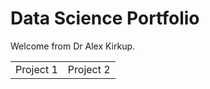 # Data Science Portfolio
Welcome from Dr Alex Kirkup.

<table>
<tr>
  <td>
    Project 1
  </td>
  <td>
    Project 2
  </td>
</tr>
  
</table>
